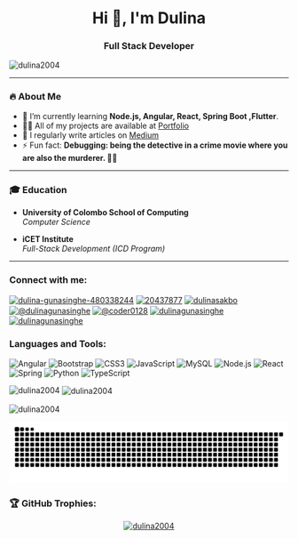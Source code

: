 <h1 align="center">Hi 👋, I'm Dulina</h1>
<h3 align="center">Full Stack Developer</h3>

<p align="left">
    <img src="https://komarev.com/ghpvc/?username=dulina2004&label=Profile%20views&color=0e75b6&style=flat" alt="dulina2004" />
</p>

---

### 🔥 About Me

-   🌱 I’m currently learning **Node.js, Angular, React, Spring Boot ,Flutter**.
-   👨‍💻 All of my projects are available at [Portfolio](https://dulina2004.github.io/protfolio_0.5/)
-   📝 I regularly write articles on [Medium](https://medium.com/@dulinagunasinghe)
-   ⚡ Fun fact: **Debugging: being the detective in a crime movie where you are also the murderer. 🕵️‍♂️**

---

### 🎓 Education

-   **University of Colombo School of Computing**  
    _Computer Science_

-   **iCET Institute**  
    _Full-Stack Development (ICD Program)_

---

<h3 align="left">Connect with me:</h3>
<p align="left">
<a href="https://linkedin.com/in/dulina-gunasinghe-480338244" target="blank"><img align="center" src="https://raw.githubusercontent.com/rahuldkjain/github-profile-readme-generator/master/src/images/icons/Social/linked-in-alt.svg" alt="dulina-gunasinghe-480338244" height="30" width="40" /></a>
<a href="https://stackoverflow.com/users/20437877" target="blank"><img align="center" src="https://raw.githubusercontent.com/rahuldkjain/github-profile-readme-generator/master/src/images/icons/Social/stack-overflow.svg" alt="20437877" height="30" width="40" /></a>
<a href="https://fb.com/dulinasakbo" target="blank"><img align="center" src="https://raw.githubusercontent.com/rahuldkjain/github-profile-readme-generator/master/src/images/icons/Social/facebook.svg" alt="dulinasakbo" height="30" width="40" /></a>
<a href="https://medium.com/@dulinagunasinghe" target="blank"><img align="center" src="https://raw.githubusercontent.com/rahuldkjain/github-profile-readme-generator/master/src/images/icons/Social/medium.svg" alt="@dulinagunasinghe" height="30" width="40" /></a>
<a href="https://www.youtube.com/c/@coder0128" target="blank"><img align="center" src="https://raw.githubusercontent.com/rahuldkjain/github-profile-readme-generator/master/src/images/icons/Social/youtube.svg" alt="@coder0128" height="30" width="40" /></a>
<a href="https://www.hackerrank.com/dulinagunasinghe" target="blank"><img align="center" src="https://raw.githubusercontent.com/rahuldkjain/github-profile-readme-generator/master/src/images/icons/Social/hackerrank.svg" alt="dulinagunasinghe" height="30" width="40" /></a>
<a href="https://www.leetcode.com/dulinagunasinghe" target="blank"><img align="center" src="https://raw.githubusercontent.com/rahuldkjain/github-profile-readme-generator/master/src/images/icons/Social/leet-code.svg" alt="dulinagunasinghe" height="30" width="40" /></a>
</p>

<h3 align="left">Languages and Tools:</h3>
<p align="left">
    <img src="https://img.icons8.com/color/48/000000/angularjs.png" alt="Angular" width="40" height="40"/>
    <img src="https://img.icons8.com/color/48/000000/bootstrap.png" alt="Bootstrap" width="40" height="40"/>
    <img src="https://img.icons8.com/color/48/000000/css3.png" alt="CSS3" width="40" height="40"/>
    <img src="https://img.icons8.com/color/48/000000/javascript.png" alt="JavaScript" width="40" height="40"/>
    <img src="https://img.icons8.com/color/48/000000/mysql-logo.png" alt="MySQL" width="40" height="40"/>
    <img src="https://img.icons8.com/color/48/000000/nodejs.png" alt="Node.js" width="40" height="40"/>
    <img src="https://img.icons8.com/color/48/000000/react-native.png" alt="React" width="40" height="40"/>
    <img src="https://img.icons8.com/color/48/000000/spring-logo.png" alt="Spring" width="40" height="40"/>
    <img src="https://img.icons8.com/color/48/000000/python.png" alt="Python" width="40" height="40"/>
    <img src="https://img.icons8.com/color/48/000000/typescript.png" alt="TypeScript" width="40" height="40"/>
</p>

<p><img align="left" src="https://github-readme-stats.vercel.app/api/top-langs?username=dulina2004&show_icons=true&locale=en&layout=compact&theme=dark" alt="dulina2004" /></p>

<p>&nbsp;<img align="center" src="https://github-readme-stats.vercel.app/api?username=dulina2004&show_icons=true&locale=en&theme=dark" alt="dulina2004" /></p>

<p><img align="center" src="https://github-readme-streak-stats.herokuapp.com/?user=dulina2004&theme=dark&fire=DD2727&ring=DD2727&currStreakLabel=FFFFFF&background=1F222E" alt="dulina2004" /></p>




<p align="center">
    <img src="https://github.com/dulina2004/dulina2004/blob/output/github-snake-dark.svg" alt="Snake animation" />
</p>

<h3 align="left">🏆 GitHub Trophies:</h3>
<p align="center">
    <a href="https://github.com/ryo-ma/github-profile-trophy">
        <img src="https://github-profile-trophy.vercel.app/?username=dulina2004&theme=darkhub" alt="dulina2004" />
    </a>
</p>
